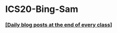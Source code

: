 # ICS20-Bing-Sam
<h3><a href="https://spriggster.github.io/ICS20-Bing-Sam/Blog.html"> [Daily blog posts at the end of every class] </a>
